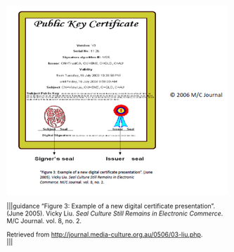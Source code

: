 ![](.guides/img/cert.png)

|||guidance
“Figure 3: Example of a new digital certificate presentation”. (June 2005). Vicky Liu. *Seal Culture Still Remains in Electronic Commerce*. M/C Journal. vol. 8, no. 2. 

Retrieved from http://journal.media-culture.org.au/0506/03-liu.php.  
|||